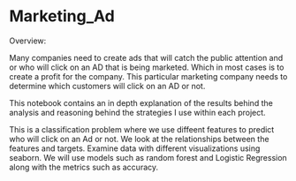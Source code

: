 # Marketing_Ad

Overview:

Many companies need to create ads that will catch the public attention and or who will click on an AD that is being marketed. Which in most cases is to create a profit for the company. This particular marketing company needs to determine which customers will click on an AD or not.

This notebook contains an in depth explanation of the results behind the analysis and reasoning behind the strategies I use within each project.

This is a classification problem where we use diffeent features to predict who will click on an Ad or not.
We look at the relationships between the features and targets.
Examine data with different visualizations using seaborn.
We will use models such as random forest and Logistic Regression along with the metrics such as accuracy.
